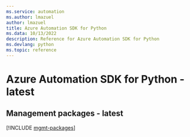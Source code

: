 ```yaml
---
ms.service: automation
ms.author: lmazuel
author: lmazuel
title: Azure Automation SDK for Python
ms.data: 10/13/2022
description: Reference for Azure Automation SDK for Python
ms.devlang: python
ms.topic: reference
---
```

# Azure Automation SDK for Python - latest

## Management packages - latest
[!INCLUDE [mgmt-packages](automation-mgmt-index.md)]